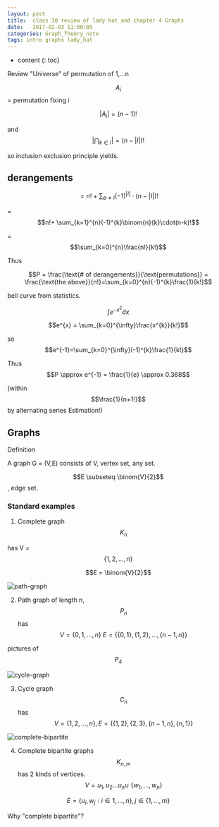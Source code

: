 ```yaml
---
layout: post
title:  class 10 review of lady hat and chapter 4 Graphs
date:   2017-02-03 11:00:05
categories: Graph_Theory_note
tags: intro graphs lady_hat
---
```


* content
{: toc}

Review "Universe" of permutation of 1,...n

$$A_{i}$$ = permutation fixing i





$$\lvert A_{i}\lvert = (n-1)!$$

and $$\lvert \bigcap_{k\in I}\lvert =(n-\lvert I\lvert)!$$

so inclusion exclusion principle yields. 

## derangements 

$$= n! + \sum_{\emptyset ≠ I} (-1)^{\lvert I \lvert}\cdot (n-\lvert I \lvert)!$$

= $$n!+ \sum_{k=1}^{n}(-1)^{k}\binom{n}{k}\cdot(n-k)!$$

= $$\sum_{k=0}^{n}\frac{n!}{k!}$$

Thus 

$$P = \frac{\text{# of derangements}}{\text{permutations}} = \frac{\text{the above}}{n!}=\sum_{k=0}^{n}(-1)^{k}\frac{1}{k!}$$

bell curve from statistics.

$$\int e^{-x^{2}}dx$$

$$e^{x} = \sum_{k=0}^{\infty}\frac{x^{k}}{k!}$$

so $$e^{-1}=\sum_{k=0}^{\infty}(-1)^{k}\frac{1}{k!}$$

Thus $$P \approx e^{-1} = \frac{1}{e} \approx 0.368$$

(within $$\frac{1}{n+1!}$$ by alternating series Estimation!)

## Graphs

Definition

A graph G = (V,E) consists of V, vertex set, any set. 

$$E \subseteq \binom{V}{2}$$, edge set. 

### Standard examples

1) Complete graph $$K_{n}$$

has V = $$\{1,2,...,n\}$$

$$E = \binom{V}{2}$$

![path-graph](http://www.personal.kent.edu/~rmuhamma/GraphTheory/MyGraphTheory/Diagrams/g20.gif)

2) Path graph of length n, $$P_{n}$$ has $$V=\{0,1,...,n\} \ E = \{\{0,1\},\{1,2\},...,\{n-1,n\}\}$$

pictures of $$P_{4}$$

![cycle-graph](https://i.stack.imgur.com/5JyJu.png)

3) Cycle graph $$C_{n}$$ has $$V = \{1,2,...,n\},E=\{\{1,2\},\{2,3\},\{n-1,n\},\{n,1\}\}$$

![complete-bipartite](https://www.researchgate.net/publication/260946774/figure/fig15/AS:324917263388690@1454477720481/Complete-bipartite-graph-K34.png)

4) Complete bipartite graphs $$K_{n,m}$$ has 2 kinds of vertices. $$V = {u_{1},u_{2}...u_{n}} \cup \ \{w_{1},...,w_{n}\}$$

$$E = \{u_{i},w_{j}:i\in {1,...,n}\}, j \in \{1,...,m\}$$

Why "complete bipartite"?








